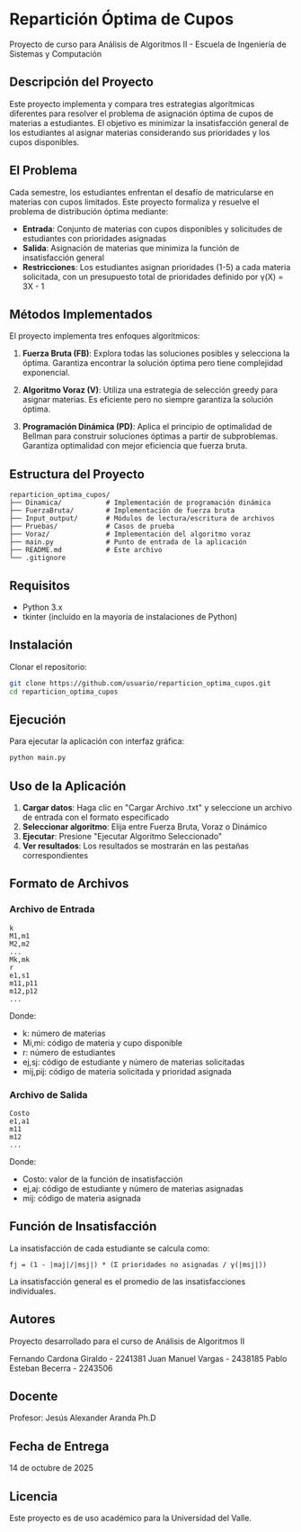 # Repartición Óptima de Cupos

Proyecto de curso para Análisis de Algoritmos II - Escuela de Ingeniería de Sistemas y Computación

## Descripción del Proyecto

Este proyecto implementa y compara tres estrategias algorítmicas diferentes para resolver el problema de asignación óptima de cupos de materias a estudiantes. El objetivo es minimizar la insatisfacción general de los estudiantes al asignar materias considerando sus prioridades y los cupos disponibles.

## El Problema

Cada semestre, los estudiantes enfrentan el desafío de matricularse en materias con cupos limitados. Este proyecto formaliza y resuelve el problema de distribución óptima mediante:

- **Entrada**: Conjunto de materias con cupos disponibles y solicitudes de estudiantes con prioridades asignadas
- **Salida**: Asignación de materias que minimiza la función de insatisfacción general
- **Restricciones**: Los estudiantes asignan prioridades (1-5) a cada materia solicitada, con un presupuesto total de prioridades definido por γ(X) = 3X - 1

## Métodos Implementados

El proyecto implementa tres enfoques algorítmicos:

1. **Fuerza Bruta (FB)**: Explora todas las soluciones posibles y selecciona la óptima. Garantiza encontrar la solución óptima pero tiene complejidad exponencial.

2. **Algoritmo Voraz (V)**: Utiliza una estrategia de selección greedy para asignar materias. Es eficiente pero no siempre garantiza la solución óptima.

3. **Programación Dinámica (PD)**: Aplica el principio de optimalidad de Bellman para construir soluciones óptimas a partir de subproblemas. Garantiza optimalidad con mejor eficiencia que fuerza bruta.

## Estructura del Proyecto
```
reparticion_optima_cupos/
├── Dinamica/           # Implementación de programación dinámica
├── FuerzaBruta/        # Implementación de fuerza bruta
├── Input_output/       # Módulos de lectura/escritura de archivos
├── Pruebas/            # Casos de prueba
├── Voraz/              # Implementación del algoritmo voraz
├── main.py             # Punto de entrada de la aplicación
├── README.md           # Este archivo
└── .gitignore
```

## Requisitos

- Python 3.x
- tkinter (incluido en la mayoría de instalaciones de Python)

## Instalación

Clonar el repositorio:
```bash
git clone https://github.com/usuario/reparticion_optima_cupos.git
cd reparticion_optima_cupos
```

## Ejecución

Para ejecutar la aplicación con interfaz gráfica:
```bash
python main.py
```

## Uso de la Aplicación

1. **Cargar datos**: Haga clic en "Cargar Archivo .txt" y seleccione un archivo de entrada con el formato especificado
2. **Seleccionar algoritmo**: Elija entre Fuerza Bruta, Voraz o Dinámico
3. **Ejecutar**: Presione "Ejecutar Algoritmo Seleccionado"
4. **Ver resultados**: Los resultados se mostrarán en las pestañas correspondientes

## Formato de Archivos

### Archivo de Entrada
```
k
M1,m1
M2,m2
...
Mk,mk
r
e1,s1
m11,p11
m12,p12
...
```

Donde:
- k: número de materias
- Mi,mi: código de materia y cupo disponible
- r: número de estudiantes
- ej,sj: código de estudiante y número de materias solicitadas
- mij,pij: código de materia solicitada y prioridad asignada

### Archivo de Salida
```
Costo
e1,a1
m11
m12
...
```

Donde:
- Costo: valor de la función de insatisfacción
- ej,aj: código de estudiante y número de materias asignadas
- mij: código de materia asignada

## Función de Insatisfacción

La insatisfacción de cada estudiante se calcula como:
```
fj = (1 - |maj|/|msj|) * (Σ prioridades no asignadas / γ(|msj|))
```

La insatisfacción general es el promedio de las insatisfacciones individuales.


## Autores

Proyecto desarrollado para el curso de Análisis de Algoritmos II

Fernando Cardona Giraldo - 2241381
Juan Manuel Vargas - 2438185
Pablo Esteban Becerra - 2243506

## Docente

Profesor: Jesús Alexander Aranda Ph.D


## Fecha de Entrega

14 de octubre de 2025

## Licencia

Este proyecto es de uso académico para la Universidad del Valle.

